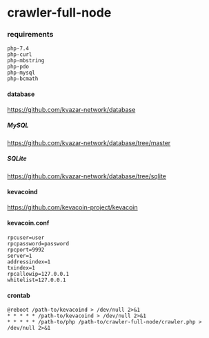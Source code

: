 # crawler-full-node

### requirements
```
php-7.4
php-curl
php-mbstring
php-pdo
php-mysql
php-bcmath
```

#### database

https://github.com/kvazar-network/database

##### MySQL

https://github.com/kvazar-network/database/tree/master

##### SQLite

https://github.com/kvazar-network/database/tree/sqlite

#### kevacoind

https://github.com/kevacoin-project/kevacoin

#### kevacoin.conf

```
rpcuser=user
rpcpassword=password
rpcport=9992
server=1
addressindex=1
txindex=1
rpcallowip=127.0.0.1
whitelist=127.0.0.1
```

#### crontab
```
@reboot /path-to/kevacoind > /dev/null 2>&1
* * * * * /path-to/kevacoind > /dev/null 2>&1
* * * * * /path-to/php /path-to/crawler-full-node/crawler.php > /dev/null 2>&1
```
